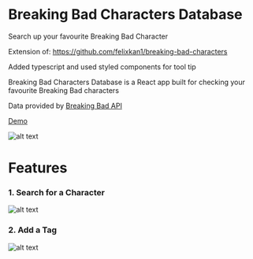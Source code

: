 # Breaking Bad Characters Database

Search up your favourite Breaking Bad Character

Extension of: https://github.com/felixkan1/breaking-bad-characters

Added typescript and used styled components for tool tip

Breaking Bad Characters Database is a React app built for checking your favourite Breaking Bad characters

Data provided by [Breaking Bad API](https://breakingbadapi.com/)

[Demo](https://sharp-engelbart-3240e2.netlify.app/)

![alt text](https://www.dropbox.com/s/edji891ds4tr01o/home.png?raw=1 'Logo Title Text 1')

# Features

### 1. Search for a Character

![alt text](https://www.dropbox.com/s/27z49sfrg601cag/search.png?raw=1 'Logo Title Text 1')

### 2. Add a Tag

![alt text](https://www.dropbox.com/s/qd2qcif0ukv4ela/tag.png?raw=1 'Logo Title Text 1')
